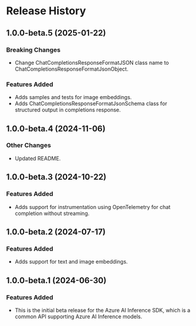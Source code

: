 # Release History

## 1.0.0-beta.5 (2025-01-22)

### Breaking Changes
- Change ChatCompletionsResponseFormatJSON class name to ChatCompletionsResponseFormatJsonObject.

### Features Added
- Adds samples and tests for image embeddings.
- Adds ChatCompletionsResponseFormatJsonSchema class for structured output in completions response.

## 1.0.0-beta.4 (2024-11-06)

### Other Changes

- Updated README.

## 1.0.0-beta.3 (2024-10-22)

### Features Added
- Adds support for instrumentation using OpenTelemetry for chat completion without streaming.

## 1.0.0-beta.2 (2024-07-17)

### Features Added
- Adds support for text and image embeddings.

## 1.0.0-beta.1 (2024-06-30)

### Features Added
- This is the initial beta release for the Azure AI Inference SDK, which is a common API supporting Azure AI Inference models.
